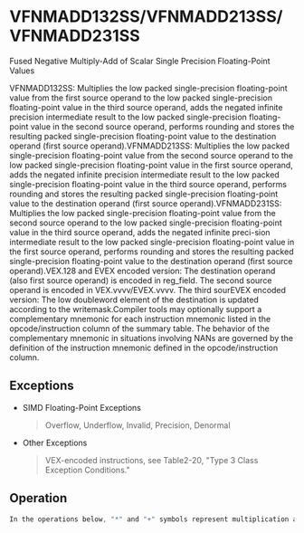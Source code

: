 # VFNMADD132SS/VFNMADD213SS/VFNMADD231SS

Fused Negative Multiply-Add of Scalar Single Precision Floating-Point Values

VFNMADD132SS: Multiplies the low packed single-precision floating-point value from the first source operand to the low packed single-precision floating-point value in the third source operand, adds the negated infinite precision intermediate result to the low packed single-precision floating-point value in the second source operand, performs rounding and stores the resulting packed single-precision floating-point value to the destination operand (first source operand).VFNMADD213SS: Multiplies the low packed single-precision floating-point value from the second source operand to the low packed single-precision floating-point value in the first source operand, adds the negated infinite precision intermediate result to the low packed single-precision floating-point value in the third source operand, performs rounding and stores the resulting packed single-precision floating-point value to the destination operand (first source operand).VFNMADD231SS: Multiplies the low packed single-precision floating-point value from the second source operand to the low packed single-precision floating-point value in the third source operand, adds the negated infinite preci-sion intermediate result to the low packed single-precision floating-point value in the first source operand, performs rounding and stores the resulting packed single-precision floating-point value to the destination operand (first source operand).VEX.128 and EVEX encoded version: The destination operand (also first source operand) is encoded in reg_field.
The second source operand is encoded in VEX.vvvv/EVEX.vvvv.
The third sourEVEX encoded version: The low doubleword element of the destination is updated according to the writemask.Compiler tools may optionally support a complementary mnemonic for each instruction mnemonic listed in the opcode/instruction column of the summary table.
The behavior of the complementary mnemonic in situations involving NANs are governed by the definition of the instruction mnemonic defined in the opcode/instruction column.

## Exceptions

- SIMD Floating-Point Exceptions
  > Overflow, Underflow, Invalid, Precision, Denormal
- Other Exceptions
  > VEX-encoded instructions, see Table2-20, "Type 3 Class Exception Conditions."

## Operation

```C
In the operations below, "*" and "+" symbols represent multiplication and addition with infinite precision inputs and outputs (no rounding).VFNMADD132SS DEST, SRC2, SRC3 (EVEX encoded version)IF (EVEX.b = 1) and SRC3 *is a register*THENSET_ROUNDING_MODE_FOR_THIS_INSTRUCTION(EVEX.RC);ELSE SET_ROUNDING_MODE_FOR_THIS_INSTRUCTION(MXCSR.RC);FI;IF k1[0] or *no writemask*THENDEST[31:0] := RoundFPControl(-(DEST[31:0]*SRC3[31:0]) + SRC2[31:0])ELSE IF *merging-masking*; merging-maskingTHEN *DEST[31:0] remains unchanged*ELSE ; zeroing-maskingTHEN DEST[31:0] := 0FI;FI;DEST[127:32] := DEST[127:32]DEST[MAXVL-1:128] := 0VFNMADD213SS DEST, SRC2, SRC3 (EVEX encoded version)IF (EVEX.b = 1) and SRC3 *is a register*THENSET_ROUNDING_MODE_FOR_THIS_INSTRUCTION(EVEX.RC);ELSE SET_ROUNDING_MODE_FOR_THIS_INSTRUCTION(MXCSR.RC);FI;IF k1[0] or *no writemask*THENDEST[31:0] := RoundFPControl(-(SRC2[31:0]*DEST[31:0]) + SRC3[31:0])ELSE IF *merging-masking*; merging-maskingTHEN *DEST[31:0] remains unchanged*ELSE ; zeroing-maskingTHEN DEST[31:0] := 0FI;FI;VFNMADD231SS DEST, SRC2, SRC3 (EVEX encoded version)IF (EVEX.b = 1) and SRC3 *is a register*THENSET_ROUNDING_MODE_FOR_THIS_INSTRUCTION(EVEX.RC);ELSE SET_ROUNDING_MODE_FOR_THIS_INSTRUCTION(MXCSR.RC);FI;IF k1[0] or *no writemask*THENDEST[31:0] := RoundFPControl(-(SRC2[31:0]*SRC3[63:0]) + DEST[31:0])ELSE IF *merging-masking*; merging-maskingTHEN *DEST[31:0] remains unchanged*ELSE ; zeroing-maskingTHEN DEST[31:0] := 0FI;FI;DEST[127:32] := DEST[127:32]DEST[MAXVL-1:128] := 0VFNMADD132SS DEST, SRC2, SRC3 (VEX encoded version)DEST[31:0] := RoundFPControl_MXCSR(- (DEST[31:0]*SRC3[31:0]) + SRC2[31:0])DEST[127:32] := DEST[127:32]DEST[MAXVL-1:128] := 0VFNMADD213SS DEST, SRC2, SRC3 (VEX encoded version)DEST[31:0] := RoundFPControl_MXCSR(- (SRC2[31:0]*DEST[31:0]) + SRC3[31:0])DEST[127:32] := DEST[127:32]DEST[MAXVL-1:128] := 0VFNMADD231SS DEST, SRC2, SRC3 (VEX encoded version)DEST[31:0] := RoundFPControl_MXCSR(- (SRC2[31:0]*SRC3[31:0]) + DEST[31:0])DEST[127:32] := DEST[127:32]DEST[MAXVL-1:128] := 0Intel C/C++ Compiler Intrinsic EquivalentVFNMADDxxxSS __m128 _mm_fnmadd_round_ss(__m128 a, __m128 b, __m128 c, int r);VFNMADDxxxSS __m128 _mm_mask_fnmadd_ss(__m128 a, __mmask8 k, __m128 b, __m128 c);VFNMADDxxxSS __m128 _mm_maskz_fnmadd_ss(__mmask8 k, __m128 a, __m128 b, __m128 c);VFNMADDxxxSS __m128 _mm_mask3_fnmadd_ss(__m128 a, __m128 b, __m128 c, __mmask8 k);VFNMADDxxxSS __m128 _mm_mask_fnmadd_round_ss(__m128 a, __mmask8 k, __m128 b, __m128 c, int r);VFNMADDxxxSS __m128 _mm_maskz_fnmadd_round_ss(__mmask8 k, __m128 a, __m128 b, __m128 c, int r);VFNMADDxxxSS __m128 _mm_mask3_fnmadd_round_ss(__m128 a, __m128 b, __m128 c, __mmask8 k, int r);VFNMADDxxxSS __m128 _mm_fnmadd_ss (__m128 a, __m128 b, __m128 c);
```

